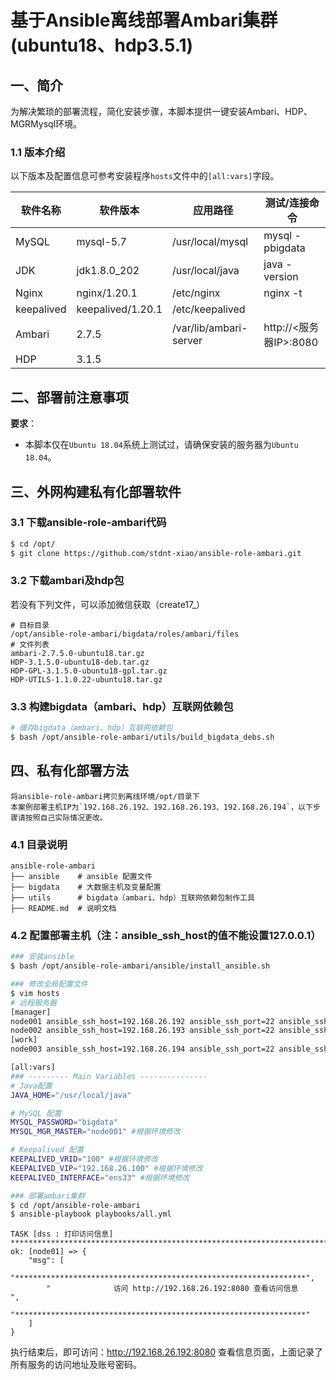 # 基于Ansible离线部署Ambari集群(ubuntu18、hdp3.5.1)

## 一、简介

为解决繁琐的部署流程，简化安装步骤，本脚本提供一键安装Ambari、HDP、MGRMysql环境。

### 1.1 版本介绍

以下版本及配置信息可参考安装程序`hosts`文件中的`[all:vars]`字段。

|   软件名称  |  软件版本   |   应用路径  |  测试/连接命令   |
|-----|-----|-----|-----|
|   MySQL  |  mysql-5.7   |   /usr/local/mysql   |  mysql -pbigdata |
|   JDK  |  jdk1.8.0_202   |  /usr/local/java   |  java -version   |
|   Nginx  |  nginx/1.20.1   |   /etc/nginx  |   nginx -t   |
|  keepalived   |  keepalived/1.20.1   |   /etc/keepalived   |     |
|  Ambari   |   2.7.5   |  /var/lib/ambari-server    |   http://<服务器IP>:8080   |
|  HDP   |  3.1.5    |     |     |

## 二、部署前注意事项

**要求**：

- 本脚本仅在`Ubuntu 18.04`系统上测试过，请确保安装的服务器为`Ubuntu 18.04`。

## 三、外网构建私有化部署软件
### 3.1 下载ansible-role-ambari代码
```bash
$ cd /opt/
$ git clone https://github.com/stdnt-xiao/ansible-role-ambari.git
```
### 3.2 下载ambari及hdp包
若没有下列文件，可以添加微信获取（create17_）
```
# 目标目录
/opt/ansible-role-ambari/bigdata/roles/ambari/files
# 文件列表
ambari-2.7.5.0-ubuntu18.tar.gz
HDP-3.1.5.0-ubuntu18-deb.tar.gz
HDP-GPL-3.1.5.0-ubuntu18-gpl.tar.gz
HDP-UTILS-1.1.0.22-ubuntu18.tar.gz
```
### 3.3 构建bigdata（ambari、hdp）互联网依赖包
```bash
# 缓存bigdata（ambari、hdp）互联网依赖包
$ bash /opt/ansible-role-ambari/utils/build_bigdata_debs.sh
```
## 四、私有化部署方法
```text
将ansible-role-ambari拷贝到离线环境/opt/目录下
本案例部署主机IP为`192.168.26.192、192.168.26.193、192.168.26.194`，以下步骤请按照自己实际情况更改。
```
### 4.1 目录说明
```text
ansible-role-ambari
├── ansible    # ansible 配置文件
├── bigdata    # 大数据主机及变量配置
├── utils      # bigdata（ambari、hdp）互联网依赖包制作工具
├── README.md  # 说明文档
```
### 4.2 配置部署主机（注：ansible_ssh_host的值不能设置127.0.0.1）
```bash
### 安装ansible
$ bash /opt/ansible-role-ambari/ansible/install_ansible.sh

### 修改全局配置文件
$ vim hosts
# 远程服务器
[manager]
node001 ansible_ssh_host=192.168.26.192 ansible_ssh_port=22 ansible_ssh_pass=bigdata STATE=MASTER KEEPALIVED_PRIORITY=100
node002 ansible_ssh_host=192.168.26.193 ansible_ssh_port=22 ansible_ssh_pass=bigdata STATE=BACKUP KEEPALIVED_PRIORITY=90
[work]
node003 ansible_ssh_host=192.168.26.194 ansible_ssh_port=22 ansible_ssh_pass=bigdata

[all:vars]
### --------- Main Variables ---------------
# Java配置
JAVA_HOME="/usr/local/java"

# MySQL 配置
MYSQL_PASSWORD="bigdata"
MYSQL_MGR_MASTER="node001" #根据环境修改

# Keepalived 配置
KEEPALIVED_VRID="100" #根据环境修改
KEEPALIVED_VIP="192.168.26.100" #根据环境修改
KEEPALIVED_INTERFACE="ens33" #根据环境修改

### 部署ambari集群
$ cd /opt/ansible-role-ambari
$ ansible-playbook playbooks/all.yml
```
```
TASK [dss : 打印访问信息] *****************************************************************************************
ok: [node01] => {
    "msg": [
        "*****************************************************************", 
        "              访问 http://192.168.26.192:8080 查看访问信息                 ", 
        "*****************************************************************"
    ]
}
```
执行结束后，即可访问：http://192.168.26.192:8080 查看信息页面，上面记录了所有服务的访问地址及账号密码。
